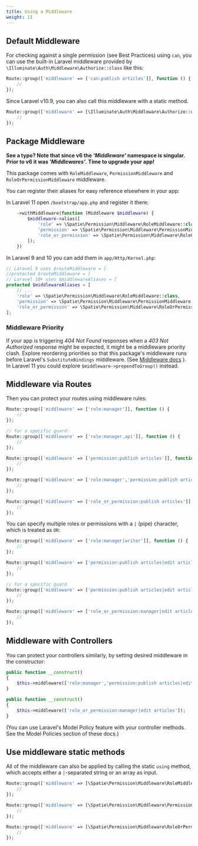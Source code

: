 ```yaml
---
title: Using a Middleware
weight: 11
---
```


## Default Middleware

For checking against a single permission (see Best Practices) using `can`, you can use the built-in Laravel middleware provided by `\Illuminate\Auth\Middleware\Authorize::class` like this:

```php
Route::group(['middleware' => ['can:publish articles']], function () {
    //
});
```

Since Laravel v10.9, you can also call this middleware with a static method.

```php
Route::group(['middleware' => [\Illuminate\Auth\Middleware\Authorize::using('publish articles')]], function () {
    //
});
```

## Package Middleware

**See a typo? Note that since v6 the _'Middleware'_ namespace is singular. Prior to v6 it was _'Middlewares'_. Time to upgrade your app!**

This package comes with `RoleMiddleware`, `PermissionMiddleware` and `RoleOrPermissionMiddleware` middleware.

You can register their aliases for easy reference elsewhere in your app:

In Laravel 11 open `/bootstrap/app.php` and register it there:
```php
    ->withMiddleware(function (Middleware $middleware) {
        $middleware->alias([
            'role' => \Spatie\Permission\Middleware\RoleMiddleware::class,
            'permission' => \Spatie\Permission\Middleware\PermissionMiddleware::class,
            'role_or_permission' => \Spatie\Permission\Middleware\RoleOrPermissionMiddleware::class,
        ]);
    })
```

In Laravel 9 and 10 you can add them in `app/Http/Kernel.php`:
```php
// Laravel 9 uses $routeMiddleware = [
//protected $routeMiddleware = [
// Laravel 10+ uses $middlewareAliases = [
protected $middlewareAliases = [
    // ...
    'role' => \Spatie\Permission\Middleware\RoleMiddleware::class,
    'permission' => \Spatie\Permission\Middleware\PermissionMiddleware::class,
    'role_or_permission' => \Spatie\Permission\Middleware\RoleOrPermissionMiddleware::class,
];
```

### Middleware Priority
If your app is triggering *404 Not Found* responses when a *403 Not Authorized* response might be expected, it might be a middleware priority clash. Explore reordering priorities so that this package's middleware runs before Laravel's `SubstituteBindings` middleware. (See [Middleware docs](https://laravel.com/docs/master/middleware#sorting-middleware) ). In Laravel 11 you could explore `$middleware->prependToGroup()` instead.


## Middleware via Routes

Then you can protect your routes using middleware rules:

```php
Route::group(['middleware' => ['role:manager']], function () {
    //
});

// for a specific guard:
Route::group(['middleware' => ['role:manager,api']], function () {
    //
});

Route::group(['middleware' => ['permission:publish articles']], function () {
    //
});

Route::group(['middleware' => ['role:manager','permission:publish articles']], function () {
    //
});

Route::group(['middleware' => ['role_or_permission:publish articles']], function () {
    //
});
```

You can specify multiple roles or permissions with a `|` (pipe) character, which is treated as `OR`:

```php
Route::group(['middleware' => ['role:manager|writer']], function () {
    //
});

Route::group(['middleware' => ['permission:publish articles|edit articles']], function () {
    //
});

// for a specific guard
Route::group(['middleware' => ['permission:publish articles|edit articles,api']], function () {
    //
});

Route::group(['middleware' => ['role_or_permission:manager|edit articles']], function () {
    //
});
```

## Middleware with Controllers

You can protect your controllers similarly, by setting desired middleware in the constructor:

```php
public function __construct()
{
    $this->middleware(['role:manager','permission:publish articles|edit articles']);
}
```

```php
public function __construct()
{
    $this->middleware(['role_or_permission:manager|edit articles']);
}
```

(You can use Laravel's Model Policy feature with your controller methods. See the Model Policies section of these docs.)

## Use middleware static methods

All of the middleware can also be applied by calling the static `using` method,
which accepts either a `|`-separated string or an array as input.

```php
Route::group(['middleware' => [\Spatie\Permission\Middleware\RoleMiddleware::using('manager')]], function () {
    //
});

Route::group(['middleware' => [\Spatie\Permission\Middleware\PermissionMiddleware::using('publish articles|edit articles')]], function () {
    //
});

Route::group(['middleware' => [\Spatie\Permission\Middleware\RoleOrPermissionMiddleware::using(['manager', 'edit articles'])]], function () {
    //
});
```
